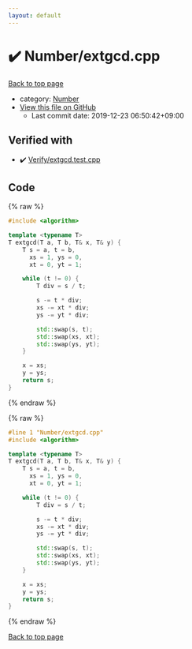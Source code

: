 ```yaml
---
layout: default
---
```


<!-- mathjax config similar to math.stackexchange -->
<script type="text/javascript" async
  src="https://cdnjs.cloudflare.com/ajax/libs/mathjax/2.7.5/MathJax.js?config=TeX-MML-AM_CHTML">
</script>
<script type="text/x-mathjax-config">
  MathJax.Hub.Config({
    TeX: { equationNumbers: { autoNumber: "AMS" }},
    tex2jax: {
      inlineMath: [ ['$','$'] ],
      processEscapes: true
    },
    "HTML-CSS": { matchFontHeight: false },
    displayAlign: "left",
    displayIndent: "2em"
  });
</script>

<script type="text/javascript" src="https://cdnjs.cloudflare.com/ajax/libs/jquery/3.4.1/jquery.min.js"></script>
<script src="https://cdn.jsdelivr.net/npm/jquery-balloon-js@1.1.2/jquery.balloon.min.js" integrity="sha256-ZEYs9VrgAeNuPvs15E39OsyOJaIkXEEt10fzxJ20+2I=" crossorigin="anonymous"></script>
<script type="text/javascript" src="../../assets/js/copy-button.js"></script>
<link rel="stylesheet" href="../../assets/css/copy-button.css" />


# :heavy_check_mark: Number/extgcd.cpp

<a href="../../index.html">Back to top page</a>

* category: <a href="../../index.html#b2ee912b91d69b435159c7c3f6df7f5f">Number</a>
* <a href="{{ site.github.repository_url }}/blob/master/Number/extgcd.cpp">View this file on GitHub</a>
    - Last commit date: 2019-12-23 06:50:42+09:00




## Verified with

* :heavy_check_mark: <a href="../../verify/Verify/extgcd.test.cpp.html">Verify/extgcd.test.cpp</a>


## Code

<a id="unbundled"></a>
{% raw %}
```cpp
#include <algorithm>

template <typename T>
T extgcd(T a, T b, T& x, T& y) {
    T s = a, t = b,
      xs = 1, ys = 0,
      xt = 0, yt = 1;

    while (t != 0) {
        T div = s / t;

        s -= t * div;
        xs -= xt * div;
        ys -= yt * div;

        std::swap(s, t);
        std::swap(xs, xt);
        std::swap(ys, yt);
    }

    x = xs;
    y = ys;
    return s;
}

```
{% endraw %}

<a id="bundled"></a>
{% raw %}
```cpp
#line 1 "Number/extgcd.cpp"
#include <algorithm>

template <typename T>
T extgcd(T a, T b, T& x, T& y) {
    T s = a, t = b,
      xs = 1, ys = 0,
      xt = 0, yt = 1;

    while (t != 0) {
        T div = s / t;

        s -= t * div;
        xs -= xt * div;
        ys -= yt * div;

        std::swap(s, t);
        std::swap(xs, xt);
        std::swap(ys, yt);
    }

    x = xs;
    y = ys;
    return s;
}

```
{% endraw %}

<a href="../../index.html">Back to top page</a>

